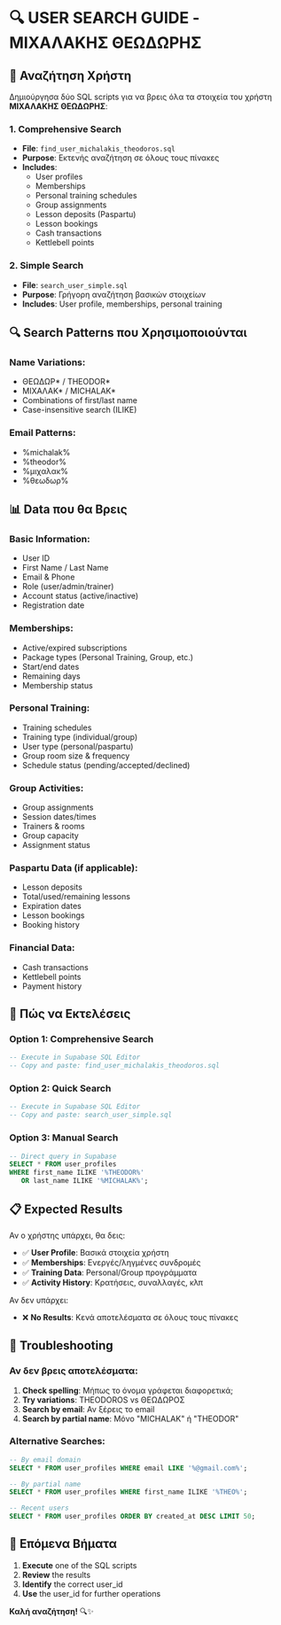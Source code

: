 # 🔍 USER SEARCH GUIDE - ΜΙΧΑΛΑΚΗΣ ΘΕΩΔΩΡΗΣ

## 🎯 **Αναζήτηση Χρήστη**

Δημιούργησα δύο SQL scripts για να βρεις όλα τα στοιχεία του χρήστη **ΜΙΧΑΛΑΚΗΣ ΘΕΩΔΩΡΗΣ**:

### **1. Comprehensive Search**
- **File**: `find_user_michalakis_theodoros.sql`
- **Purpose**: Εκτενής αναζήτηση σε όλους τους πίνακες
- **Includes**: 
  - User profiles
  - Memberships  
  - Personal training schedules
  - Group assignments
  - Lesson deposits (Paspartu)
  - Lesson bookings
  - Cash transactions
  - Kettlebell points

### **2. Simple Search**
- **File**: `search_user_simple.sql`  
- **Purpose**: Γρήγορη αναζήτηση βασικών στοιχείων
- **Includes**: User profile, memberships, personal training

## 🔍 **Search Patterns που Χρησιμοποιούνται**

### **Name Variations**:
- ΘΕΩΔΩΡ* / THEODOR*
- ΜΙΧΑΛΑΚ* / MICHALAK*
- Combinations of first/last name
- Case-insensitive search (ILIKE)

### **Email Patterns**:
- %michalak%
- %theodor%
- %μιχαλακ%
- %θεωδωρ%

## 📊 **Data που θα Βρεις**

### **Basic Information**:
- User ID
- First Name / Last Name
- Email & Phone
- Role (user/admin/trainer)
- Account status (active/inactive)
- Registration date

### **Memberships**:
- Active/expired subscriptions
- Package types (Personal Training, Group, etc.)
- Start/end dates
- Remaining days
- Membership status

### **Personal Training**:
- Training schedules
- Training type (individual/group)
- User type (personal/paspartu)
- Group room size & frequency
- Schedule status (pending/accepted/declined)

### **Group Activities**:
- Group assignments
- Session dates/times
- Trainers & rooms
- Group capacity
- Assignment status

### **Paspartu Data** (if applicable):
- Lesson deposits
- Total/used/remaining lessons
- Expiration dates
- Lesson bookings
- Booking history

### **Financial Data**:
- Cash transactions
- Kettlebell points
- Payment history

## 🚀 **Πώς να Εκτελέσεις**

### **Option 1: Comprehensive Search**
```sql
-- Execute in Supabase SQL Editor
-- Copy and paste: find_user_michalakis_theodoros.sql
```

### **Option 2: Quick Search**
```sql
-- Execute in Supabase SQL Editor  
-- Copy and paste: search_user_simple.sql
```

### **Option 3: Manual Search**
```sql
-- Direct query in Supabase
SELECT * FROM user_profiles 
WHERE first_name ILIKE '%THEODOR%' 
   OR last_name ILIKE '%MICHALAK%';
```

## 📋 **Expected Results**

Αν ο χρήστης υπάρχει, θα δεις:
- ✅ **User Profile**: Βασικά στοιχεία χρήστη
- ✅ **Memberships**: Ενεργές/ληγμένες συνδρομές
- ✅ **Training Data**: Personal/Group προγράμματα
- ✅ **Activity History**: Κρατήσεις, συναλλαγές, κλπ

Αν δεν υπάρχει:
- ❌ **No Results**: Κενά αποτελέσματα σε όλους τους πίνακες

## 🔧 **Troubleshooting**

### **Αν δεν βρεις αποτελέσματα**:
1. **Check spelling**: Μήπως το όνομα γράφεται διαφορετικά;
2. **Try variations**: THEODOROS vs ΘΕΩΔΩΡΟΣ
3. **Search by email**: Αν ξέρεις το email
4. **Search by partial name**: Μόνο "MICHALAK" ή "THEODOR"

### **Alternative Searches**:
```sql
-- By email domain
SELECT * FROM user_profiles WHERE email LIKE '%@gmail.com%';

-- By partial name
SELECT * FROM user_profiles WHERE first_name ILIKE '%THEO%';

-- Recent users
SELECT * FROM user_profiles ORDER BY created_at DESC LIMIT 50;
```

## 🎯 **Επόμενα Βήματα**

1. **Execute** one of the SQL scripts
2. **Review** the results
3. **Identify** the correct user_id
4. **Use** the user_id for further operations

**Καλή αναζήτηση!** 🔍✨
